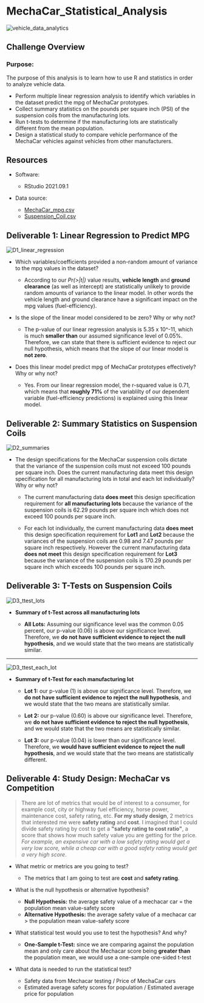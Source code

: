 # MechaCar_Statistical_Analysis

![vehicle_data_analytics](https://user-images.githubusercontent.com/89308251/144724518-16106c53-171a-4a70-86f0-1accfbc313a8.png)

## Challenge Overview

### Purpose:

The purpose of this analysis is to learn how to use R and statistics in order to analyze vehicle data. 
- Perform multiple linear regression analysis to identify which variables in the dataset predict the mpg of MechaCar prototypes.
- Collect summary statistics on the pounds per square inch (PSI) of the suspension coils from the manufacturing lots.
- Run t-tests to determine if the manufacturing lots are statistically different from the mean population.
- Design a statistical study to compare vehicle performance of the MechaCar vehicles against vehicles from other manufacturers.   
  
## Resources
- Software:
   - RStudio 2021.09.1
   
- Data source: 
   - [MechaCar_mpg.csv](https://github.com/SYDsCorner/MechaCar_Statistical_Analysis/blob/main/Resources/MechaCar_mpg.csv)
   - [Suspension_Coil.csv](https://github.com/SYDsCorner/MechaCar_Statistical_Analysis/blob/main/Resources/Suspension_Coil.csv)


## Deliverable 1: Linear Regression to Predict MPG

![D1_linear_regression](https://user-images.githubusercontent.com/89308251/144701176-7bbebd12-3376-407f-8bbd-3a123dfa33b7.png)


- Which variables/coefficients provided a non-random amount of variance to the mpg values in the dataset?

   - According to our *Pr(>|t|)* value results, **vehicle length** and **ground clearance** (as well as intercept) are statistically unlikely to provide random amounts of variance to the linear model. In other words the vehicle length and ground clearance have a significant impact on the mpg values (fuel-efficiency).


- Is the slope of the linear model considered to be zero? Why or why not?

   - The p-value of our linear regression analysis is 5.35 x 10^-11, which is much **smaller than** our assumed significance level of 0.05%. Therefore, we can state that there is sufficient evidence to reject our null hypothesis, which means that the slope of our linear model is **not zero**.

- Does this linear model predict mpg of MechaCar prototypes effectively? Why or why not?

   - Yes. From our linear regression model, the r-squared value is 0.71, which means that **roughly 71%** of the variablilty of our dependent variable (fuel-efficiency predictions) is explained using this linear model.


## Deliverable 2: Summary Statistics on Suspension Coils


![D2_summaries](https://user-images.githubusercontent.com/89308251/144700414-2066ccb2-c5b7-4bda-816d-6d78411e66f6.png)


- The design specifications for the MechaCar suspension coils dictate that the variance of the suspension coils must not exceed 100 pounds per square inch. Does the current manufacturing data meet this design specification for all manufacturing lots in total and each lot individually? Why or why not?

   - The current manufacturing data **does meet** this design specification requirement for **all manufacturing lots** because the variance of the suspension coils is 62.29 pounds per square inch which does not exceed 100 pounds per square inch.

   - For each lot individually, the current manufacturing data **does meet** this design specification requirement for **Lot1** and **Lot2** because the variances of the suspension coils are 0.98 and 7.47 pounds per square inch respectively. However the current manufacturing data **does not meet** this design specification requirement for **Lot3** because the variance of the suspension coils is 170.29 pounds per square inch which exceeds 100 pounds per square inch.


## Deliverable 3: T-Tests on Suspension Coils

![D3_ttest_lots](https://user-images.githubusercontent.com/89308251/144701025-ed683eca-a9ec-4d16-9716-0558adf427b5.png)

- **Summary of t-Test across all manufacturing lots**

   - **All Lots:** Assuming our significance level was the common 0.05 percent, our p-value (0.06) is above our significance level. Therefore, we **do not have sufficient evidence to reject the null hypothesis**, and we would state that the two means are statistically similar.

--------------------------------------------------

![D3_ttest_each_lot](https://user-images.githubusercontent.com/89308251/144701308-cffbe63d-e915-4596-b527-0c03a9540b01.png)

- **Summary of t-Test for each manufacturing lot**

   - **Lot 1:** our p-value (1) is above our significance level. Therefore, we **do not have sufficient evidence to reject the null hypothesis**, and we would state that the two means are statistically similar.

   - **Lot 2:** our p-value (0.60) is above our significance level. Therefore, we **do not have sufficient evidence to reject the null hypothesis**, and we would state that the two means are statistically similar.

   - **Lot 3:** our p-value (0.04) is lower than our significance level. Therefore, we **would have sufficient evidence to reject the null hypothesis**, and we would state that the two means are statistically different.


## Deliverable 4: Study Design: MechaCar vs Competition

> There are lot of metrics that would be of interest to a consumer, for example cost, city or highway fuel efficiency, horse power, maintenance cost, safety rating, etc. **For my study design**, 2 metrics that interested me were **safety rating** and **cost**. I imagined that I could divide safety rating by cost to get a **"safety rating to cost ratio"**, a score that shows how much safety value you are getting for the price. *For example, an expensive car with a low safety rating would get a very low score, while a cheap car with a good safety rating would get a very high score*.

- What metric or metrics are you going to test?
   - The metrics that I am going to test are **cost** and **safety rating**.

- What is the null hypothesis or alternative hypothesis?
   - **Null Hypothesis:** the average safety value of a mechacar car = the population mean value-safety score
   - **Alternative Hypothesis:** the average safety value of a mechacar car > the population mean value-safety score

- What statistical test would you use to test the hypothesis? And why?
   - **One-Sample t-Test:** since we are comparing against the population mean and only care about the Mechacar score being **greater than** the population mean, we would use a one-sample one-sided t-test

- What data is needed to run the statistical test?
   - Safety data from Mechacar testing / Price of MechaCar cars
   - Estimated average safety scores for population / Estimated average price for population

